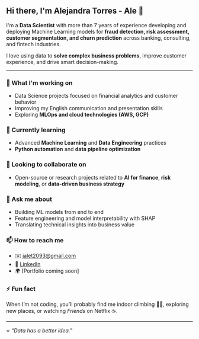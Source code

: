 ## Hi there, I'm Alejandra Torres - Ale 👋

I'm a **Data Scientist** with more than 7 years of experience developing and deploying Machine Learning models for **fraud detection, risk assessment, customer segmentation, and churn prediction** across banking, consulting, and fintech industries.

I love using data to **solve complex business problems**, improve customer experience, and drive smart decision-making.

---

### 🔭 What I'm working on
- Data Science projects focused on financial analytics and customer behavior
- Improving my English communication and presentation skills
- Exploring **MLOps and cloud technologies (AWS, GCP)**

### 🌱 Currently learning
- Advanced **Machine Learning** and **Data Engineering** practices  
- **Python automation** and **data pipeline optimization**

### 👯 Looking to collaborate on
- Open-source or research projects related to **AI for finance**, **risk modeling**, or **data-driven business strategy**

### 💬 Ask me about
- Building ML models from end to end  
- Feature engineering and model interpretability with SHAP  
- Translating technical insights into business value

### 📫 How to reach me
- ✉️ [jalet2093@gmail.com](mailto:jalet2093@gmail.com)  
- 💼 [LinkedIn](https://www.linkedin.com/in/jalet2093)  
- 🌍 [Portfolio coming soon]

### ⚡ Fun fact
When I’m not coding, you’ll probably find me indoor climbing 🧗‍♀️, exploring new places, or watching *Friends* on Netflix ☕️.

---

⭐️ *“Data has a better idea.”*

